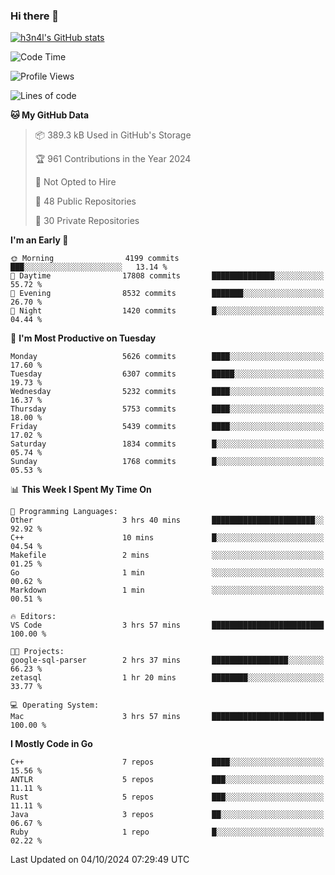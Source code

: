 ### Hi there 👋

[![h3n4l's GitHub stats](https://github-readme-stats.vercel.app/api?username=h3n4l&count_private=true&show_icons=true&theme=radical)](https://github.com/h3n4l/github-readme-stats)

<!--START_SECTION:waka-->
![Code Time](http://img.shields.io/badge/Code%20Time-1%2C953%20hrs%2022%20mins-blue)

![Profile Views](http://img.shields.io/badge/Profile%20Views-8-blue)

![Lines of code](https://img.shields.io/badge/From%20Hello%20World%20I%27ve%20Written-12.2%20million%20lines%20of%20code-blue)

**🐱 My GitHub Data** 

> 📦 389.3 kB Used in GitHub's Storage 
 > 
> 🏆 961 Contributions in the Year 2024
 > 
> 🚫 Not Opted to Hire
 > 
> 📜 48 Public Repositories 
 > 
> 🔑 30 Private Repositories 
 > 
**I'm an Early 🐤** 

```text
🌞 Morning                4199 commits        ███░░░░░░░░░░░░░░░░░░░░░░   13.14 % 
🌆 Daytime                17808 commits       ██████████████░░░░░░░░░░░   55.72 % 
🌃 Evening                8532 commits        ███████░░░░░░░░░░░░░░░░░░   26.70 % 
🌙 Night                  1420 commits        █░░░░░░░░░░░░░░░░░░░░░░░░   04.44 % 
```
📅 **I'm Most Productive on Tuesday** 

```text
Monday                   5626 commits        ████░░░░░░░░░░░░░░░░░░░░░   17.60 % 
Tuesday                  6307 commits        █████░░░░░░░░░░░░░░░░░░░░   19.73 % 
Wednesday                5232 commits        ████░░░░░░░░░░░░░░░░░░░░░   16.37 % 
Thursday                 5753 commits        ████░░░░░░░░░░░░░░░░░░░░░   18.00 % 
Friday                   5439 commits        ████░░░░░░░░░░░░░░░░░░░░░   17.02 % 
Saturday                 1834 commits        █░░░░░░░░░░░░░░░░░░░░░░░░   05.74 % 
Sunday                   1768 commits        █░░░░░░░░░░░░░░░░░░░░░░░░   05.53 % 
```


📊 **This Week I Spent My Time On** 

```text
💬 Programming Languages: 
Other                    3 hrs 40 mins       ███████████████████████░░   92.92 % 
C++                      10 mins             █░░░░░░░░░░░░░░░░░░░░░░░░   04.54 % 
Makefile                 2 mins              ░░░░░░░░░░░░░░░░░░░░░░░░░   01.25 % 
Go                       1 min               ░░░░░░░░░░░░░░░░░░░░░░░░░   00.62 % 
Markdown                 1 min               ░░░░░░░░░░░░░░░░░░░░░░░░░   00.51 % 

🔥 Editors: 
VS Code                  3 hrs 57 mins       █████████████████████████   100.00 % 

🐱‍💻 Projects: 
google-sql-parser        2 hrs 37 mins       █████████████████░░░░░░░░   66.23 % 
zetasql                  1 hr 20 mins        ████████░░░░░░░░░░░░░░░░░   33.77 % 

💻 Operating System: 
Mac                      3 hrs 57 mins       █████████████████████████   100.00 % 
```

**I Mostly Code in Go** 

```text
C++                      7 repos             ████░░░░░░░░░░░░░░░░░░░░░   15.56 % 
ANTLR                    5 repos             ███░░░░░░░░░░░░░░░░░░░░░░   11.11 % 
Rust                     5 repos             ███░░░░░░░░░░░░░░░░░░░░░░   11.11 % 
Java                     3 repos             ██░░░░░░░░░░░░░░░░░░░░░░░   06.67 % 
Ruby                     1 repo              █░░░░░░░░░░░░░░░░░░░░░░░░   02.22 % 
```




 Last Updated on 04/10/2024 07:29:49 UTC
<!--END_SECTION:waka-->

